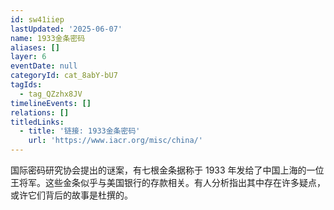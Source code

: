 ```yaml
---
id: sw41iiep
lastUpdated: '2025-06-07'
name: 1933金条密码
aliases: []
layer: 6
eventDate: null
categoryId: cat_8abY-bU7
tagIds:
  - tag_QZzhx8JV
timelineEvents: []
relations: []
titledLinks:
  - title: '链接: 1933金条密码'
    url: 'https://www.iacr.org/misc/china/'
---
```

国际密码研究协会提出的谜案，有七根金条据称于 1933 年发给了中国上海的一位王将军。这些金条似乎与美国银行的存款相关。有人分析指出其中存在许多疑点，或许它们背后的故事是杜撰的。
